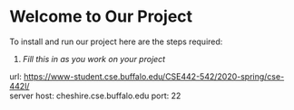 # Welcome to Our Project
To install and run our project here are the steps required:
1. _Fill this in as you work on your project_

url: https://www-student.cse.buffalo.edu/CSE442-542/2020-spring/cse-442l/
<br />server host: cheshire.cse.buffalo.edu            port: 22
